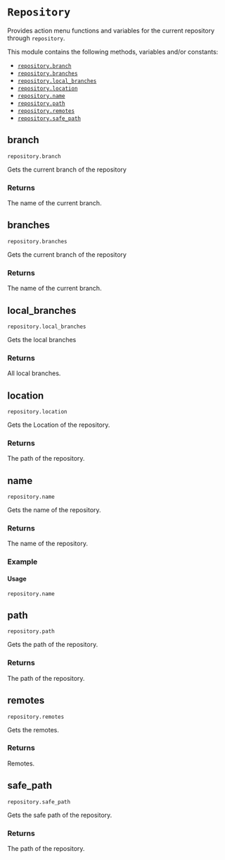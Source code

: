 # `Repository`

Provides action menu functions and variables for the current repository through `repository`.

This module contains the following methods, variables and/or constants:

- [`repository.branch`](#repository-branch)
- [`repository.branches`](#repository-branches)
- [`repository.local_branches`](#repository-local-branches)
- [`repository.location`](#repository-location)
- [`repository.name`](#repository-name)
- [`repository.path`](#repository-path)
- [`repository.remotes`](#repository-remotes)
- [`repository.safe_path`](#repository-safe-path)

## branch

`repository.branch`

Gets the current branch of the repository

### Returns

The name of the current branch.

## branches

`repository.branches`

Gets the current branch of the repository

### Returns

The name of the current branch.

## local_branches

`repository.local_branches`

Gets the local branches

### Returns

All local branches.

## location

`repository.location`

Gets the Location of the repository.

### Returns

The path of the repository.

## name

`repository.name`

Gets the name of the repository.

### Returns

The name of the repository.

### Example
      
#### Usage


```
repository.name
```


## path

`repository.path`

Gets the path of the repository.

### Returns

The path of the repository.

## remotes

`repository.remotes`

Gets the remotes.

### Returns

Remotes.

## safe_path

`repository.safe_path`

Gets the safe path of the repository.

### Returns

The path of the repository.

